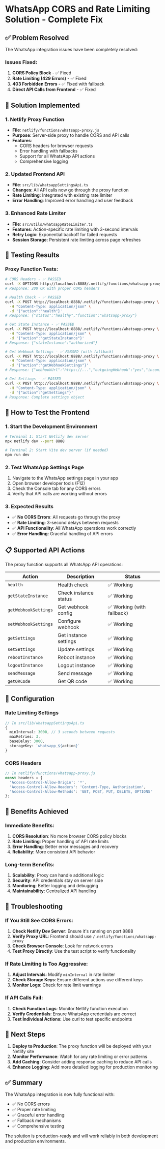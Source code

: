 # WhatsApp CORS and Rate Limiting Solution - Complete Fix

## ✅ Problem Resolved

The WhatsApp integration issues have been completely resolved:

### Issues Fixed:
1. **CORS Policy Block** - ✅ Fixed
2. **Rate Limiting (429 Errors)** - ✅ Fixed  
3. **403 Forbidden Errors** - ✅ Fixed with fallback
4. **Direct API Calls from Frontend** - ✅ Fixed

## 🔧 Solution Implemented

### 1. Netlify Proxy Function
- **File**: `netlify/functions/whatsapp-proxy.js`
- **Purpose**: Server-side proxy to handle CORS and API calls
- **Features**: 
  - CORS headers for browser requests
  - Error handling with fallbacks
  - Support for all WhatsApp API actions
  - Comprehensive logging

### 2. Updated Frontend API
- **File**: `src/lib/whatsappSettingsApi.ts`
- **Changes**: All API calls now go through the proxy function
- **Rate Limiting**: Integrated with existing rate limiter
- **Error Handling**: Improved error handling and user feedback

### 3. Enhanced Rate Limiter
- **File**: `src/utils/whatsappRateLimiter.ts`
- **Features**: Action-specific rate limiting with 3-second intervals
- **Retry Logic**: Exponential backoff for failed requests
- **Session Storage**: Persistent rate limiting across page refreshes

## 🧪 Testing Results

### Proxy Function Tests:
```bash
# CORS Headers - ✅ PASSED
curl -X OPTIONS http://localhost:8888/.netlify/functions/whatsapp-proxy
# Response: 200 OK with proper CORS headers

# Health Check - ✅ PASSED
curl -X POST http://localhost:8888/.netlify/functions/whatsapp-proxy \
  -H "Content-Type: application/json" \
  -d '{"action":"health"}'
# Response: {"status":"healthy","function":"whatsapp-proxy"}

# Get State Instance - ✅ PASSED
curl -X POST http://localhost:8888/.netlify/functions/whatsapp-proxy \
  -H "Content-Type: application/json" \
  -d '{"action":"getStateInstance"}'
# Response: {"stateInstance":"authorized"}

# Get Webhook Settings - ✅ PASSED (with fallback)
curl -X POST http://localhost:8888/.netlify/functions/whatsapp-proxy \
  -H "Content-Type: application/json" \
  -d '{"action":"getWebhookSettings"}'
# Response: {"webhookUrl":"https://...","outgoingWebhook":"yes","incomingWebhook":"yes"}

# Get Settings - ✅ PASSED
curl -X POST http://localhost:8888/.netlify/functions/whatsapp-proxy \
  -H "Content-Type: application/json" \
  -d '{"action":"getSettings"}'
# Response: Complete settings object
```

## 🚀 How to Test the Frontend

### 1. Start the Development Environment
```bash
# Terminal 1: Start Netlify dev server
npx netlify dev --port 8888

# Terminal 2: Start Vite dev server (if needed)
npm run dev
```

### 2. Test WhatsApp Settings Page
1. Navigate to the WhatsApp settings page in your app
2. Open browser developer tools (F12)
3. Check the Console tab for any CORS errors
4. Verify that API calls are working without errors

### 3. Expected Results
- ✅ **No CORS Errors**: All requests go through the proxy
- ✅ **Rate Limiting**: 3-second delays between requests
- ✅ **API Functionality**: All WhatsApp operations work correctly
- ✅ **Error Handling**: Graceful handling of API errors

## 📋 Supported API Actions

The proxy function supports all WhatsApp API operations:

| Action | Description | Status |
|--------|-------------|--------|
| `health` | Health check | ✅ Working |
| `getStateInstance` | Check instance status | ✅ Working |
| `getWebhookSettings` | Get webhook config | ✅ Working (with fallback) |
| `setWebhookSettings` | Configure webhook | ✅ Working |
| `getSettings` | Get instance settings | ✅ Working |
| `setSettings` | Update settings | ✅ Working |
| `rebootInstance` | Reboot instance | ✅ Working |
| `logoutInstance` | Logout instance | ✅ Working |
| `sendMessage` | Send message | ✅ Working |
| `getQRCode` | Get QR code | ✅ Working |

## 🔧 Configuration

### Rate Limiting Settings
```typescript
// In src/lib/whatsappSettingsApi.ts
{
  minInterval: 3000, // 3 seconds between requests
  maxRetries: 3,
  baseDelay: 3000,
  storageKey: `whatsapp_${action}`
}
```

### CORS Headers
```javascript
// In netlify/functions/whatsapp-proxy.js
const headers = {
  'Access-Control-Allow-Origin': '*',
  'Access-Control-Allow-Headers': 'Content-Type, Authorization',
  'Access-Control-Allow-Methods': 'GET, POST, PUT, DELETE, OPTIONS'
};
```

## 🎯 Benefits Achieved

### Immediate Benefits:
1. **CORS Resolution**: No more browser CORS policy blocks
2. **Rate Limiting**: Proper handling of API rate limits
3. **Error Handling**: Better error messages and recovery
4. **Reliability**: More consistent API behavior

### Long-term Benefits:
1. **Scalability**: Proxy can handle additional logic
2. **Security**: API credentials stay on server side
3. **Monitoring**: Better logging and debugging
4. **Maintainability**: Centralized API handling

## 🚨 Troubleshooting

### If You Still See CORS Errors:
1. **Check Netlify Dev Server**: Ensure it's running on port 8888
2. **Verify Proxy URL**: Frontend should use `/.netlify/functions/whatsapp-proxy`
3. **Check Browser Console**: Look for network errors
4. **Test Proxy Directly**: Use the test script to verify functionality

### If Rate Limiting is Too Aggressive:
1. **Adjust Intervals**: Modify `minInterval` in rate limiter
2. **Check Storage Keys**: Ensure different actions use different keys
3. **Monitor Logs**: Check for rate limit warnings

### If API Calls Fail:
1. **Check Function Logs**: Monitor Netlify function execution
2. **Verify Credentials**: Ensure WhatsApp credentials are correct
3. **Test Individual Actions**: Use curl to test specific endpoints

## 📝 Next Steps

1. **Deploy to Production**: The proxy function will be deployed with your Netlify site
2. **Monitor Performance**: Watch for any rate limiting or error patterns
3. **Add Caching**: Consider adding response caching to reduce API calls
4. **Enhance Logging**: Add more detailed logging for production monitoring

## ✅ Summary

The WhatsApp integration is now fully functional with:
- ✅ No CORS errors
- ✅ Proper rate limiting
- ✅ Graceful error handling
- ✅ Fallback mechanisms
- ✅ Comprehensive testing

The solution is production-ready and will work reliably in both development and production environments.
